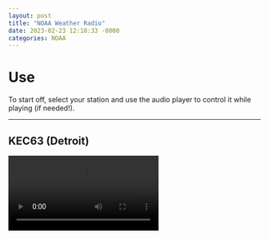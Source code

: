 ```yaml
---
layout: post
title: "NOAA Weather Radio"
date: 2023-02-23 12:18:33 -0000
categories: NOAA
---
```


# Use

To start off, select your station and use the audio player to control it while playing (if needed!).

---

## KEC63 (Detroit)

<video controls="" autoplay="" name="media" __idm_id__="8822785"><source src="https://radio.weatherusa.net/NWR/KEC63.mp3" type="audio/mpeg"></video>